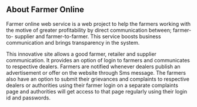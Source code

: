 ## About Farmer Online

Farmer online web service is a web project to help the farmers working with the motive of greater profitability by direct communication between; farmer-to- supplier and farmer-to-farmer.
This service boosts business communication and brings transparency in the system.

This innovative site allows a good farmer, retailer and supplier communication. It provides an option of login to farmers and communicates to respective dealers. Farmers are notified whenever dealers publish an advertisement or offer on the website through Sms message. The farmers also have an option to submit their grievances and complaints to respective dealers or authorities using their farmer login on a separate complaints page and authorities will get access to that page regularly using their login id and passwords.
